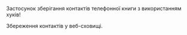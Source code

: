 Застосунок зберігання контактів телефонної книги з використанням хуків!

Збереження контактів у веб-сховищі.
